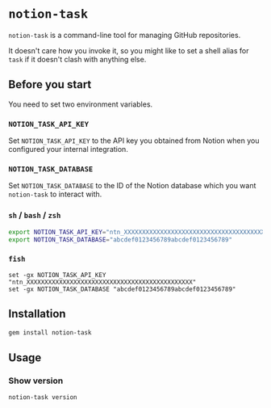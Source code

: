 # `notion-task`

`notion-task` is a command-line tool for managing GitHub repositories.

It doesn't care how you invoke it, so you might like to set a shell alias for `task` if it doesn't clash with anything else.

## Before you start

You need to set two environment variables.

### `NOTION_TASK_API_KEY`

Set `NOTION_TASK_API_KEY` to the API key you obtained from Notion when you configured your internal integration.

### `NOTION_TASK_DATABASE`

Set `NOTION_TASK_DATABASE` to the ID of the Notion database which you want `notion-task` to interact with.

### `sh` / `bash` / `zsh`

```sh
export NOTION_TASK_API_KEY="ntn_XXXXXXXXXXXXXXXXXXXXXXXXXXXXXXXXXXXXXXXXXXXXXX"
export NOTION_TASK_DATABASE="abcdef0123456789abcdef0123456789"
```

### `fish`

```fish
set -gx NOTION_TASK_API_KEY "ntn_XXXXXXXXXXXXXXXXXXXXXXXXXXXXXXXXXXXXXXXXXXXXXX"
set -gx NOTION_TASK_DATABASE "abcdef0123456789abcdef0123456789"
```

## Installation

```sh
gem install notion-task
```

## Usage

### Show version

```sh
notion-task version
```
